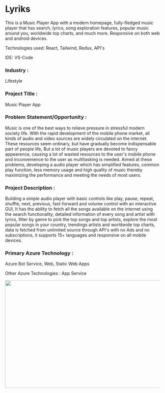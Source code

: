 # Lyriks

This is a Music Player App with a modern homepage, fully-fledged music player that has search, lyrics, song exploration features, popular music around you, worldwide top charts, and much more. Responsive on both web and android devices.

Technologies used: React, Tailwind, Redux, API's

IDE: VS-Code

### Industry :
Lifestyle

### Project Title :
Music Player App

### Problem Statement/Opportunity :
Music is one of the best ways to relieve pressure in stressful modern society life.
With the rapid development of the mobile phone market, all kinds of audio and video sources are widely circulated on the internet. These resources seem ordinary, but have gradually become indispensable part of people life, But a lot of music players are devoted to fancy appearence, causing a lot of wasted resources to the user's mobile phone and inconvenience to the user as multitasking is needed. Aimed at these problems, developing a audio player which has simplified features, common play function, less memory usage and high quality of music thereby maximizing the performance and meeting the needs of most users.

### Project Description :
Building a simple audio player with basic controls like play, pause, repeat, shuffle, next, previous, fast-forward and volume control with an interactive GUI, It has the ability to fetch all the songs available on the internet using the search functionality, detailed information of every song and artist with lyrics, filter by genre to pick the top songs and top artists, explore the most popular songs in your country, trendings artists and worldwide top charts, data is fetched from unlimited source through API's with no Ads and no subscriptions, it supports 15+ languages and responsive on all mobile devices.

### Primary Azure Technology :
Azure Bot Service, Web, Static Web Apps

Other Azure Technologies : 
App Service

<a href="https://futurereadytalent.in/"><p align= "center"><img src="https://github.com/ROHAN0011/Microsoft-Future-Ready-Talent-Internship-Project/blob/5ae1e52f4f4236d8ca92ea9189794835ce087467/FRT.jpeg" width="700" height= "350"></p></a>  
